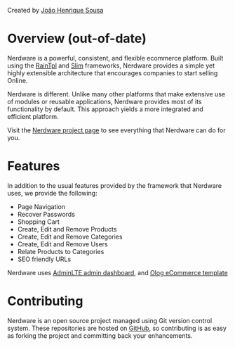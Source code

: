 Created by [João Henrique Sousa](https://twitter.com/jhenriquesousaa)

Overview (out-of-date)
============

Nerdware is a powerful, consistent, and flexible ecommerce
platform. Built using the [RainTpl](https://github.com/feulf/raintpl3and) and [Slim](https://www.slimframework.com) frameworks, Nerdware provides a
simple yet highly extensible architecture that encourages companies to start selling Online.

Nerdware is different. Unlike many other platforms that make extensive use of modules or reusable applications, Nerdware provides most of its
functionality by default. This approach yields a more integrated and efficient platform.

Visit the [Nerdware project page](https://nerdware.jhenriquesousa.com) to see everything that Nerdware can do for you. 

Features
========

In addition to the usual features provided by the framework that Nerdware uses, we provide the following:

* Page Navigation
* Recover Passwords
* Shopping Cart
* Create, Edit and Remove Products
* Create, Edit and Remove Categories
* Create, Edit and Remove Users
* Relate Products to Categories
* SEO friendly URLs 

Nerdware uses [AdminLTE admin dashboard](https://adminlte.io/), and [Olog eCommerce template](https://echotemplate.com/templates/olog-ecommerce-responsive-html-template)


Contributing
============

Nerdware is an open source project managed using Git version control system. These repositories are hosted on
[GitHub](https://github.com), so contributing is as easy as forking the project and committing back your enhancements.
